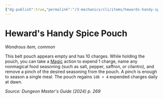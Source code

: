 ```yaml
---
{"dg-publish":true,"permalink":"/3-mechanics/cli/items/hewards-handy-spice-pouch-xdmg/","tags":["ttrpg-cli/compendium/src/5e/xdmg","ttrpg-cli/item/rarity/common"],"created":"2025-02-22T12:02:28.076-05:00","updated":"2025-02-26T17:46:14.699-05:00"}
---
```


# Heward's Handy Spice Pouch
*Wondrous item, common*  



This belt pouch appears empty and has 10 charges. While holding the pouch, you can take a [Magic](3-Mechanics/CLI/rules/actions.md#Magic) action to expend 1 charge, name any nonmagical food seasoning (such as salt, pepper, saffron, or cilantro), and remove a pinch of the desired seasoning from the pouch. A pinch is enough to season a single meal. The pouch regains `1d6 + 4` expended charges daily at dawn.

*Source: Dungeon Master's Guide (2024) p. 269*